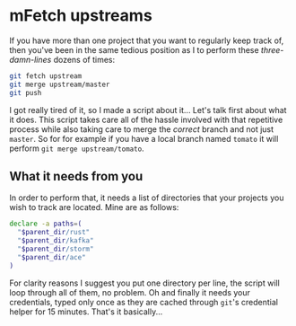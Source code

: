 # mFetch upstreams

If you have more than one project that you want to regularly keep track of, then you've been in the same tedious 
position as I to perform these *three-damn-lines* dozens of times:
 
 ```sh
 git fetch upstream
 git merge upstream/master
 git push
 ```
 
 I got really tired of it, so I made a script about it... Let's talk first about what it does. This script takes care
 all of the hassle involved with that repetitive process while also taking care to merge the *correct* branch and not
 just `master`. So for for example if you have a local branch named `tomato` it will 
 perform `git merge upstream/tomato`.
 
 ## What it needs from you
 
 In order to perform that, it needs a list of directories that your projects you wish to track are located. Mine are
 as follows:
 
 ```sh
 declare -a paths=(
   "$parent_dir/rust"
   "$parent_dir/kafka"
   "$parent_dir/storm"
   "$parent_dir/ace"
 )
 ```
 
 For clarity reasons I suggest you put one directory per line, the script will loop through all of them, no problem. Oh
 and finally it needs your credentials, typed only once as they are cached through `git`'s credential helper for 15
 minutes. That's it basically...